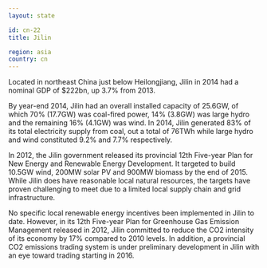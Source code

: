 ```yaml
---
layout: state

id: cn-22
title: Jilin

region: asia
country: cn
---
```

Located in northeast China just below Heilongjiang, Jilin in 2014 had a nominal GDP of $222bn, up 3.7% from 2013. 

By year-end 2014, Jilin had an overall installed capacity of 25.6GW, of which 70% (17.7GW) was coal-fired power, 14% (3.8GW) was large hydro and the remaining 16% (4.1GW) was wind. In 2014, Jilin generated 83% of its total electricity supply from coal, out a total of 76TWh while large hydro and wind constituted 9.2% and 7.7% respectively. 

In 2012, the Jilin government released its provincial 12th Five-year Plan for New Energy and Renewable Energy Development. It targeted to build 10.5GW wind, 200MW solar PV and 900MW biomass by the end of 2015. While Jilin does have reasonable local natural resources, the targets have proven challenging to meet due to a limited local supply chain and grid infrastructure.

No specific local renewable energy incentives been implemented in Jilin to date. However, in its 12th Five-year Plan for Greenhouse Gas Emission Management released in 2012, Jilin committed to reduce the CO2 intensity of its economy by 17% compared to 2010 levels.  In addition, a provincial CO2 emissions trading system is under preliminary development in Jilin with an eye toward trading starting in 2016.

